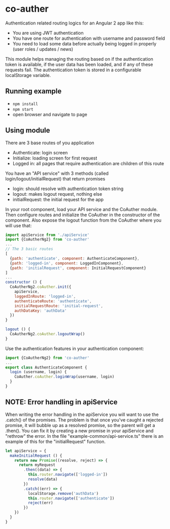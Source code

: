 # co-auther

Authentication related routing logics for an Angular 2 app like this:

- You are using JWT authentication
- You have one route for authentication with username and password field
- You need to load some data before actually being logged in properly (user roles / updates / news)

This module helps managing the routing based on if the authentication token is available, if the user data has been loaded, and if any of these requests fail. The authentication token is stored in a configurable localStorage variable.

## Running example

- `npm install`
- `npm start`
- open browser and navigate to page

## Using module

There are 3 base routes of you application
- Authenticate: login screen
- Initialize: loading screen for first request
- Logged in: all pages that require authentication are children of this route

You have an "API service" with 3 methods (called login/logout/initialRequest) that return promises
- login: should resolve with authentication token string
- logout: makes logout request, nothing else
- initialRequest: the initial request for the app

In your root component, load your API service and the CoAuther module. Then configure routes and initialize the CoAuther in the constructor of the component. Also expose the logout function from the CoAuther where you will use that:

```javascript
import apiService from './apiService'
import {CoAutherNg2} from 'co-auther'
...
// The 3 basic routes
[
  {path: 'authenticate', component: AuthenticateComponent},
  {path: 'logged-in', component: LoggedInComponent},
  {path: 'initialRequest', component: InitialRequestComponent}
]
...
constructor () {
  CoAutherNg2.coAuther.init({
    apiService,
    loggedInRoute: 'logged-in',
    authenticateRoute: 'authenticate',
    initialRequestRoute: 'initial-request',
    authDataKey: 'authData'
  })
}

logout () {
  CoAutherNg2.coAuther.logoutWrap()
}
```

Use the authentication features in your authentication component:

```javascript
import {CoAutherNg2} from 'co-auther'
...
export class AuthenticateComponent {
  login (username, login) {
    CoAuther.coAuther.loginWrap(username, login)
  }
}
```

## NOTE: Error handling in apiService

When writing the error handling in the apiService you will want to use the .catch() of the promises. The problem is that once you've caught a rejected promise, it will bubble up as a resolved promise, so the parent will get a .then(). You can fix it by creating a new promise in your apiService and "rethrow" the error. In the file "example-common/api-service.ts" there is an example of this for the "initialRequest" function.

```javascript
let apiService = {
  makeInitialRequest () {
    return new Promise((resolve, reject) => {
      return myRequest
        .then((data) => {
          this.router.navigate(['logged-in'])
          resolve(data)
        })
        .catch((err) => {
          localStorage.remove('authData')
          this.router.navigate(['authenticate'])
          reject(err)
        })
    })
  }
}
```